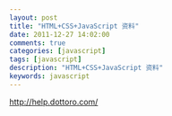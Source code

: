 ```yaml
---
layout: post
title: "HTML+CSS+JavaScript 资料"
date: 2011-12-27 14:02:00 
comments: true
categories: [javascript]
tags: [javascript]
description: "HTML+CSS+JavaScript 资料"
keywords: javascript
---
```



 
  http://help.dottoro.com/
 


